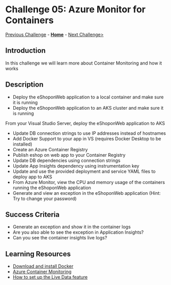 # Challenge 05: Azure Monitor for Containers

[Previous Challenge](./05-Azure-Monitor-For-Applications.md) - **[Home](../README.md)** - [Next Challenge>](./07-Log-Queries-With-KQL-And-Grafana.md)

## Introduction
In this challenge we will learn more about Container Monitoring and how it works

## Description

- Deploy the eShoponWeb application to a local container and make sure it is running
- Deploy the eShoponWeb application to an AKS cluster and make sure it is running

From your Visual Studio Server, deploy the eShoponWeb application to AKS
- Update DB connection strings to use IP addresses instead of hostnames
- Add Docker Support to your app in VS (requires Docker Desktop to be installed)
- Create an Azure Container Registry
- Publish eshop on web app to your Container Registry
- Update DB dependencies using connection strings
- Update App Insights dependency using instrumentation key
- Update and use the provided deployment and service YAML files to deploy app to AKS
- From Azure Monitor, view the CPU and memory usage of the containers running the eShoponWeb application
- Generate and view an exception in the eShoponWeb application (Hint: Try to change your password)

## Success Criteria
- Generate an exception and show it in the container logs
- Are you also able to see the exception in Application Insights?
- Can you see the container insights live logs?

## Learning Resources
- [Download and install Docker](https://docs.docker.com/desktop/#download-and-install) 
- [Azure Container Monitoring](https://docs.microsoft.com/en-us/azure/azure-monitor/containers/container-insights-overview)
- [How to set up the Live Data feature](https://docs.microsoft.com/en-us/azure/azure-monitor/containers/container-insights-livedata-setup)

